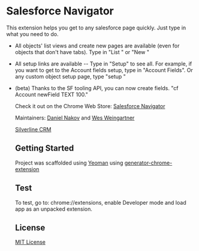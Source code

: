 # Salesforce Navigator

This extension helps you get to any salesforce page quickly. Just type in what you need to do.

- All objects' list views and create new pages are available (even for objects that don't have tabs). Type in "List <Object Name>" or "New <Object Name>"

- All setup links are available -- Type in "Setup" to see all. For example, if you want to get to the Account fields setup, type in "Account Fields". Or any custom object setup page, type "setup <Custom Object Name>"

- (beta) Thanks to the SF tooling API, you can now create fields. "cf Account newField TEXT 100."

Check it out on the Chrome Web Store:
[Salesforce Navigator](https://chrome.google.com/webstore/detail/salesforce-navigator/ecjmdlggbilopfkkhggmgebbmbiklcdo)

Maintainers: [Daniel Nakov](https://twitter.com/dnak0v) and [Wes Weingartner](https://twitter.com/wes1278) 

[Silverline CRM](http://silverlinecrm.com)

## Getting Started
Project was scaffolded using [Yeoman](http://yeoman.io/) using [generator-chrome-extension](https://github.com/yeoman/generator-chrome-extension)

## Test
To test, go to: chrome://extensions, enable Developer mode and load app as an unpacked extension.

## License
[MIT License](http://en.wikipedia.org/wiki/MIT_License)

